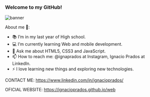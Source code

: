 ### Welcome to my GitHub!
<!-- **IgnacioPrados/Ignacio-Prados** is a ✨ _special_ ✨ repository because its `README.md` (this file) appears on your GitHub profile. -->

![banner](https://github.com/IgnacioPrados/IgnacioPrados/blob/main/banner.jpg?raw=true)


About me 👻:

- 📚 I’m in my last year of High school.
- 💻 I’m currently learning Web and mobile development.
- 💬 Ask me about HTML5, CSS3 and JavaScript.
- 📫 How to reach me: @ignaprados at Instagram, Ignacio Prados at LinkedIn.
- ⚡ I love learning new things and exploring new technologies.

CONTACT ME:
https://www.linkedin.com/in/ignacioprados/

OFICIAL WEBSITE:
https://ignacioprados.github.io/web

